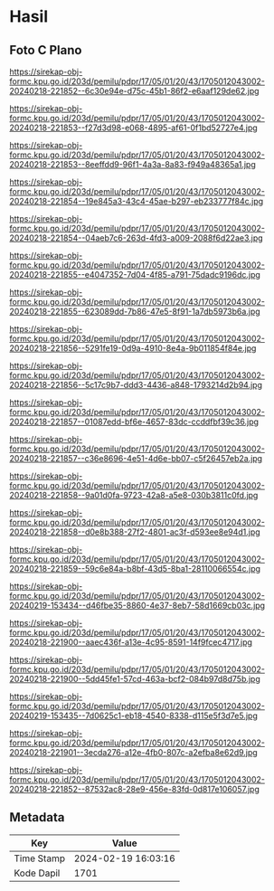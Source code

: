 # Hasil

## Foto C Plano

https://sirekap-obj-formc.kpu.go.id/203d/pemilu/pdpr/17/05/01/20/43/1705012043002-20240218-221852--6c30e94e-d75c-45b1-86f2-e6aaf129de62.jpg

https://sirekap-obj-formc.kpu.go.id/203d/pemilu/pdpr/17/05/01/20/43/1705012043002-20240218-221853--f27d3d98-e068-4895-af61-0f1bd52727e4.jpg

https://sirekap-obj-formc.kpu.go.id/203d/pemilu/pdpr/17/05/01/20/43/1705012043002-20240218-221853--8eeffdd9-96f1-4a3a-8a83-f949a48365a1.jpg

https://sirekap-obj-formc.kpu.go.id/203d/pemilu/pdpr/17/05/01/20/43/1705012043002-20240218-221854--19e845a3-43c4-45ae-b297-eb233777f84c.jpg

https://sirekap-obj-formc.kpu.go.id/203d/pemilu/pdpr/17/05/01/20/43/1705012043002-20240218-221854--04aeb7c6-263d-4fd3-a009-2088f6d22ae3.jpg

https://sirekap-obj-formc.kpu.go.id/203d/pemilu/pdpr/17/05/01/20/43/1705012043002-20240218-221855--e4047352-7d04-4f85-a791-75dadc9196dc.jpg

https://sirekap-obj-formc.kpu.go.id/203d/pemilu/pdpr/17/05/01/20/43/1705012043002-20240218-221855--623089dd-7b86-47e5-8f91-1a7db5973b6a.jpg

https://sirekap-obj-formc.kpu.go.id/203d/pemilu/pdpr/17/05/01/20/43/1705012043002-20240218-221856--5291fe19-0d9a-4910-8e4a-9b011854f84e.jpg

https://sirekap-obj-formc.kpu.go.id/203d/pemilu/pdpr/17/05/01/20/43/1705012043002-20240218-221856--5c17c9b7-ddd3-4436-a848-1793214d2b94.jpg

https://sirekap-obj-formc.kpu.go.id/203d/pemilu/pdpr/17/05/01/20/43/1705012043002-20240218-221857--01087edd-bf6e-4657-83dc-ccddfbf39c36.jpg

https://sirekap-obj-formc.kpu.go.id/203d/pemilu/pdpr/17/05/01/20/43/1705012043002-20240218-221857--c36e8696-4e51-4d6e-bb07-c5f26457eb2a.jpg

https://sirekap-obj-formc.kpu.go.id/203d/pemilu/pdpr/17/05/01/20/43/1705012043002-20240218-221858--9a01d0fa-9723-42a8-a5e8-030b3811c0fd.jpg

https://sirekap-obj-formc.kpu.go.id/203d/pemilu/pdpr/17/05/01/20/43/1705012043002-20240218-221858--d0e8b388-27f2-4801-ac3f-d593ee8e94d1.jpg

https://sirekap-obj-formc.kpu.go.id/203d/pemilu/pdpr/17/05/01/20/43/1705012043002-20240218-221859--59c6e84a-b8bf-43d5-8ba1-28110066554c.jpg

https://sirekap-obj-formc.kpu.go.id/203d/pemilu/pdpr/17/05/01/20/43/1705012043002-20240219-153434--d46fbe35-8860-4e37-8eb7-58d1669cb03c.jpg

https://sirekap-obj-formc.kpu.go.id/203d/pemilu/pdpr/17/05/01/20/43/1705012043002-20240218-221900--aaec436f-a13e-4c95-8591-14f9fcec4717.jpg

https://sirekap-obj-formc.kpu.go.id/203d/pemilu/pdpr/17/05/01/20/43/1705012043002-20240218-221900--5dd45fe1-57cd-463a-bcf2-084b97d8d75b.jpg

https://sirekap-obj-formc.kpu.go.id/203d/pemilu/pdpr/17/05/01/20/43/1705012043002-20240219-153435--7d0625c1-eb18-4540-8338-d115e5f3d7e5.jpg

https://sirekap-obj-formc.kpu.go.id/203d/pemilu/pdpr/17/05/01/20/43/1705012043002-20240218-221901--3ecda276-a12e-4fb0-807c-a2efba8e62d9.jpg

https://sirekap-obj-formc.kpu.go.id/203d/pemilu/pdpr/17/05/01/20/43/1705012043002-20240218-221852--87532ac8-28e9-456e-83fd-0d817e106057.jpg


## Metadata

| Key        | Value               |
| ---------- | ------------------- |
| Time Stamp | 2024-02-19 16:03:16 |
| Kode Dapil | 1701                |



